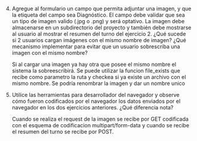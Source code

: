 4. Agregue al formulario un campo que permita adjuntar una imagen, y que la etiqueta del campo sea
Diagnóstico. El campo debe validar que sea un tipo de imagen valido (.jpg o .png) y será optativo. La
imagen debe almacenarse en un subdirectorio del proyecto y también debe mostrarse al usuario al
mostrar el resumen del turno del ejercicio 2. ¿Qué sucede si 2 usuarios cargan imágenes con el mismo
nombre de imagen? ¿Qué mecanismo implementar para evitar que un usuario sobrescriba una imagen
con el mismo nombre?

	Si al cargar una imagen ya hay otra que posee el mismo nombre el sistema la sobreescribirá. 
	Se puede utilizar la funcion file_exists que recibe como parametro la ruta y checkea si ya existe
	un archivo con el mismo nombre. Se podría renombrar la imagen y dar un nombre unico

5. Utilice las herramientas para desarrollador del navegador y observe cómo fueron codificados por el
navegador los datos enviados por el navegador en los dos ejercicios anteriores. ¿Qué diferencia nota?

	Cuando se realiza el request de la imagen se recibe por GET codificada con el esquema de codificacion
	multipart/form-data y cuando se recibe el resumen del turno se recibe por POST. 
